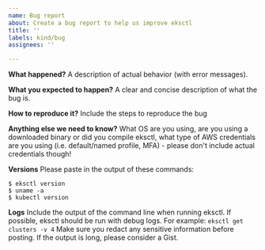 ```yaml
---
name: Bug report
about: Create a bug report to help us improve eksctl
title: ''
labels: kind/bug
assignees: ''

---
```


**What happened?**
A description of actual behavior (with error messages).

**What you expected to happen?**
A clear and concise description of what the bug is.

**How to reproduce it?**
Include the steps to reproduce the bug

**Anything else we need to know?**
What OS are you using, are you using a downloaded binary or did you compile eksctl, what type of AWS credentials are you using (i.e. default/named profile, MFA) - please don't include actual credentials though!

**Versions**
Please paste in the output of these commands:
```
$ eksctl version
$ uname -a
$ kubectl version
```

**Logs**
Include the output of the command line when running eksctl. If possible, eksctl should be run with debug logs. For example:
`eksctl get clusters -v 4`
Make sure you redact any sensitive information before posting.
If the output is long, please consider a Gist.
